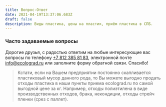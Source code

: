 ```yaml
---
title: Вопрос-Ответ
date: 2021-04-19T13:37:06.683Z
draft: false
description: Виды пластика, цены на пластик, приём пластика в СПБ.
---
```

### Часто задаваемые вопросы

Дорогие друзья, с радостью ответим на любые интересующие вас вопросы по телефону [+7 812 385 81 83](tel:+7%20812%20385%2081%2083), электронной почте info@ecolograd.ru или заполните форму обратной связи. Спасибо!

> Кстати, если на Вашем предприятии постоянно скапливается пластиковый мусор данного рода, то Вы можете выгодно продать отходы пластика в наши пункты приема ecolograd.ru по самой выгодной цене за кг. Например, отходы полиэтилена в виде производственных отходов, брака, некондиции, отходы стрейч пленки (срез с паллет).